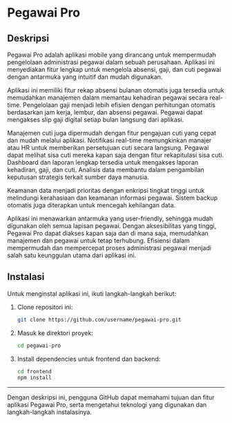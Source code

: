 # Pegawai Pro

## Deskripsi
Pegawai Pro adalah aplikasi mobile yang dirancang untuk mempermudah pengelolaan administrasi pegawai dalam sebuah perusahaan. Aplikasi ini menyediakan fitur lengkap untuk mengelola absensi, gaji, dan cuti pegawai dengan antarmuka yang intuitif dan mudah digunakan.

Aplikasi ini memiliki fitur rekap absensi bulanan otomatis juga tersedia untuk memudahkan manajemen dalam memantau kehadiran pegawai secara real-time. Pengelolaan gaji menjadi lebih efisien dengan perhitungan otomatis berdasarkan jam kerja, lembur, dan absensi pegawai. Pegawai dapat mengakses slip gaji digital setiap bulan langsung dari aplikasi.

Manajemen cuti juga dipermudah dengan fitur pengajuan cuti yang cepat dan mudah melalui aplikasi. Notifikasi real-time memungkinkan manajer atau HR untuk memberikan persetujuan cuti secara langsung. Pegawai dapat melihat sisa cuti mereka kapan saja dengan fitur rekapitulasi sisa cuti. Dashboard dan laporan lengkap tersedia untuk mengakses laporan kehadiran, gaji, dan cuti. Analisis data membantu dalam pengambilan keputusan strategis terkait sumber daya manusia.

Keamanan data menjadi prioritas dengan enkripsi tingkat tinggi untuk melindungi kerahasiaan dan keamanan informasi pegawai. Sistem backup otomatis juga diterapkan untuk mencegah kehilangan data.

Aplikasi ini menawarkan antarmuka yang user-friendly, sehingga mudah digunakan oleh semua lapisan pegawai. Dengan aksesibilitas yang tinggi, Pegawai Pro dapat diakses kapan saja dan di mana saja, memudahkan manajemen dan pegawai untuk tetap terhubung. Efisiensi dalam mempermudah dan mempercepat proses administrasi pegawai menjadi salah satu keunggulan utama dari aplikasi ini.


## Instalasi
Untuk menginstal aplikasi ini, ikuti langkah-langkah berikut:
1. Clone repositori ini:
   ```bash
   git clone https://github.com/username/pegawai-pro.git
   ```
2. Masuk ke direktori proyek:
   ```bash
   cd pegawai-pro
   ```
3. Install dependencies untuk frontend dan backend:
   ```bash
   cd frontend
   npm install
   ```

---

Dengan deskripsi ini, pengguna GitHub dapat memahami tujuan dan fitur aplikasi Pegawai Pro, serta mengetahui teknologi yang digunakan dan langkah-langkah instalasinya.
